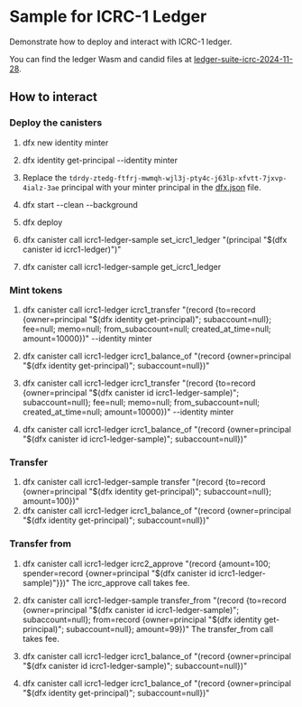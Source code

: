 # Sample for ICRC-1 Ledger

Demonstrate how to deploy and interact with ICRC-1 ledger.

You can find the ledger Wasm and candid files at [ledger-suite-icrc-2024-11-28](https://github.com/dfinity/ic/releases/tag/ledger-suite-icrc-2024-11-28).

## How to interact

### Deploy the canisters

1. dfx new identity minter
1. dfx identity get-principal --identity minter
1. Replace the `tdrdy-ztedg-ftfrj-mwmqh-wjl3j-pty4c-j63lp-xfvtt-7jxvp-4ialz-3ae` principal with your minter principal in the [dfx.json](dfx.json) file.

1. dfx start --clean --background
1. dfx deploy

1. dfx canister call icrc1-ledger-sample set_icrc1_ledger "(principal \"$(dfx canister id icrc1-ledger)\")"
1. dfx canister call icrc1-ledger-sample get_icrc1_ledger

### Mint tokens

1. dfx canister call icrc1-ledger icrc1_transfer "(record {to=record {owner=principal \"$(dfx identity get-principal)\"; subaccount=null}; fee=null; memo=null; from_subaccount=null; created_at_time=null; amount=10000})" --identity minter
1. dfx canister call icrc1-ledger icrc1_balance_of "(record {owner=principal \"$(dfx identity get-principal)\"; subaccount=null})"

1. dfx canister call icrc1-ledger icrc1_transfer "(record {to=record {owner=principal \"$(dfx canister id icrc1-ledger-sample)\"; subaccount=null}; fee=null; memo=null; from_subaccount=null; created_at_time=null; amount=10000})" --identity minter
1. dfx canister call icrc1-ledger icrc1_balance_of "(record {owner=principal \"$(dfx canister id icrc1-ledger-sample)\"; subaccount=null})"

### Transfer

1. dfx canister call icrc1-ledger-sample transfer "(record {to=record {owner=principal \"$(dfx identity get-principal)\"; subaccount=null}; amount=100})"
1. dfx canister call icrc1-ledger icrc1_balance_of "(record {owner=principal \"$(dfx identity get-principal)\"; subaccount=null})"

### Transfer from

1. dfx canister call icrc1-ledger icrc2_approve "(record {amount=100; spender=record {owner=principal \"$(dfx canister id icrc1-ledger-sample)\"}})"
  The icrc_approve call takes fee.
1. dfx canister call icrc1-ledger-sample transfer_from "(record {to=record {owner=principal \"$(dfx canister id icrc1-ledger-sample)\"; subaccount=null}; from=record {owner=principal \"$(dfx identity get-principal)\"; subaccount=null}; amount=99})"
  The transfer_from call takes fee.

1. dfx canister call icrc1-ledger icrc1_balance_of "(record {owner=principal \"$(dfx canister id icrc1-ledger-sample)\"; subaccount=null})"
1. dfx canister call icrc1-ledger icrc1_balance_of "(record {owner=principal \"$(dfx identity get-principal)\"; subaccount=null})"

